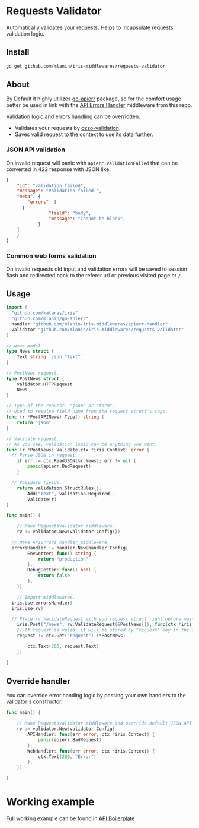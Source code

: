 # Requests Validator

Automatically validates your requests. Helps to incapsulate requests validation logic.

## Install

```bash
go get github.com/mlanin/iris-middlewares/requests-validator
```

## About

By Default it highly utilizes [go-apierr](https://github.com/mlanin/go-apierr) package, so for the comfort usage better be used in link with the [API Errors Handler](../apierr-handler/README.md) middleware from this repo.

Validation logic and errors handling can be overridden.

* Validates your requests by [ozzo-validation](https://github.com/go-ozzo/ozzo-validation).
* Saves valid request to the context to use its data further.

### JSON API validation

On invalid request will panic with `apierr.ValidationFailed` that can be converted in 422 response with JSON like:

```json
{
	"id": "validation_failed",
	"message": "Validation failed.",
	"meta": {
		"errors": [
      {
				"field": "body",
				"message": "Cannot be blank",
			}
    ]
	}
}
```

### Common web forms validation

On invalid requests old input and validation errors will be saved to session flash and redirected back
to the referer url or previous visited page or `/`.

## Usage

```go
import (
  "github.com/kataras/iris"
  "github.com/mlanin/go-apierr"
  handler "github.com/mlanin/iris-middlewares/apierr-handler"
  validator "github.com/mlanin/iris-middlewares/requests-validator"
)

// News model.
type News struct {
	Text string `json:"text"`
}

// PostNews request.
type PostNews struct {
	validator.HTTPRequest
	News
}

// Type of the request. "json" or "form".
// Used to resolve field name from the request struct's tags.
func (r *PostAPINews) Type() string {
	return "json"
}

// Validate request.
// As you see, validation logic can be anything you want.
func (r *PostNews) Validate(ctx *iris.Context) error {
  // Parse JSON in request.
	if err := ctx.ReadJSON(&r.News); err != nil {
		panic(apierr.BadRequest)
	}

  // Validate fields.
	return validation.StructRules{}.
		Add("Text", validation.Required).
		Validate(r)
}

func main() {

	// Make RequestsValidator middleware.
	rv := validator.New(validator.Config{})

  // Make APIErrors handler middleware.
  errorsHandler := handler.New(handler.Config{
		EnvGetter: func() string {
			return "production"
		},
		DebugGetter: func() bool {
			return false
		},
	})

	// Import middlewares.
  iris.Use(errorsHandler)
  iris.Use(rv)

  // Place rv.ValidateRequest with you request struct right before main handler.
	iris.Post("/news", rv.ValidateRequest(&PostNews{}), func(ctx *iris.Context) {
    // If request is valid, it will be stored by "request" key in the context.
    request := ctx.Get("request").(*PostNews)

		ctx.Text(200, request.Text)
	})

}
```

## Override handler

You can override error handing logic by passing your own handlers to the validator's constructor.

```go
func main() {

	// Make RequestsValidator middleware and override default JSON API requests errors.
	rv := validator.New(validator.Config{
		APIHandler: func(err error, ctx *iris.Context) {
			panic(apierr.BadRequest)
		},
		WebHandler: func(err error, ctx *iris.Context) {
			ctx.Text(200, "Error")
		},
	})

}
```

# Working example

Full working example can be found in [API Boilerplate](https://github.com/mlanin/go-api-biolerplate)
